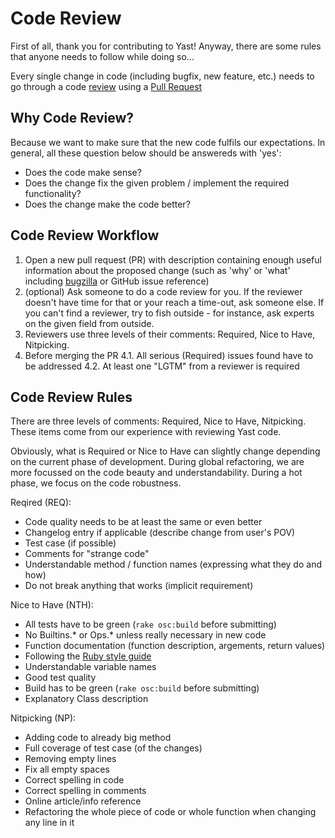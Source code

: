 Code Review
===========
First of all, thank you for contributing to Yast! Anyway, there are some rules
that anyone needs to follow while doing so...

Every single change in code (including bugfix, new feature, etc.) needs to go
through a code [review](http://en.wikipedia.org/wiki/Code_review) using
a [Pull Request](https://help.github.com/articles/using-pull-requests)

Why Code Review?
----------------
Because we want to make sure that the new code fulfils our expectations. In
general, all these question below should be answereds with 'yes':

* Does the code make sense?
* Does the change fix the given problem / implement the required functionality?
* Does the change make the code better?

Code Review Workflow
--------------------
1. Open a new pull request (PR) with description containing enough useful
   information about the proposed change (such as 'why' or 'what' including
   [bugzilla](https://bugzilla.suse.com) or GitHub issue reference)
2. (optional) Ask someone to do a code review for you. If the reviewer doesn't
   have time for that or your reach a time-out, ask someone else.
   If you can't find a reviewer, try to fish outside - for instance, ask experts
   on the given field from outside.
3. Reviewers use three levels of their comments: Required, Nice to Have,
   Nitpicking.
4. Before merging the PR
   4.1. All serious (Required) issues found have to be addressed
   4.2. At least one "LGTM" from a reviewer is required

Code Review Rules
-----------------
There are three levels of comments: Required, Nice to Have, Nitpicking. These
items come from our experience with reviewing Yast code.

Obviously, what is Required or Nice to Have can slightly change depending on
the current phase of development. During global refactoring, we are more
focussed on the code beauty and understandability. During a hot phase, we focus
on the code robustness.

Reqired (REQ):
* Code quality needs to be at least the same or even better
* Changelog entry if applicable (describe change from user's POV)
* Test case (if possible)
* Comments for "strange code"
* Understandable method / function names (expressing what they do and how)
* Do not break anything that works (implicit requirement)

Nice to Have (NTH):
* All tests have to be green (`rake osc:build` before submitting)
* No Builtins.* or Ops.* unless really necessary in new code
* Function documentation (function description, argements, return values)
* Following the [Ruby style guide](https://github.com/SUSE/style-guides/blob/master/Ruby.md)
* Understandable variable names
* Good test quality
* Build has to be green (`rake osc:build` before submitting)
* Explanatory Class description

Nitpicking (NP):
* Adding code to already big method
* Full coverage of test case (of the changes)
* Removing empty lines
* Fix all empty spaces
* Correct spelling in code
* Correct spelling in comments
* Online article/info reference
* Refactoring the whole piece of code or whole function when changing any line in it
